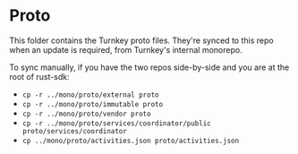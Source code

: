 # Proto

This folder contains the Turnkey proto files. They're synced to this repo when an update is required, from Turnkey's internal monorepo.

To sync manually, if you have the two repos side-by-side and you are at the root of rust-sdk:
* `cp -r ../mono/proto/external proto`
* `cp -r ../mono/proto/immutable proto`
* `cp -r ../mono/proto/vendor proto`
* `cp -r ../mono/proto/services/coordinator/public proto/services/coordinator`
* `cp ../mono/proto/activities.json proto/activities.json`
